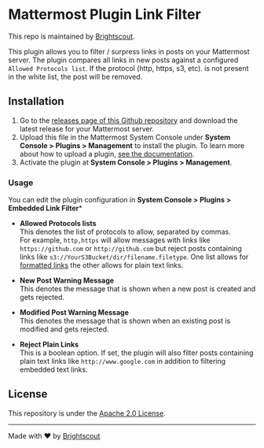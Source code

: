 # Mattermost Plugin Link Filter

This repo is maintained by [Brightscout](http://www.brightscout.com).

This plugin allows you to filter / surpress links in posts on your Mattermost server. The plugin compares all links in new posts against a configured `Allowed Protocols list`. If the protocol (http, https, s3, etc). is not present in the white list, the post will be removed.

## Installation

1. Go to the [releases page of this Github repository](https://github.com/Brightscout/mattermost-plugin-link-filter/releases) and download the latest release for your Mattermost server.
2. Upload this file in the Mattermost System Console under **System Console > Plugins > Management** to install the plugin. To learn more about how to upload a plugin, [see the documentation](https://docs.mattermost.com/administration/plugins.html#plugin-uploads).
3. Activate the plugin at **System Console > Plugins > Management**.


### Usage

You can edit the plugin configuration in **System Console > Plugins > Embedded Link Filter***
* **Allowed Protocols lists**<br>
 This denotes the list of protocols to allow, separated by commas.<br/>
 For example, `http,https` will allow messages with links like `https://github.com` or `http://github.com` but reject posts containing links like `s3://YourS3Bucket/dir/filename.filetype`.
 One list allows for [formatted links](https://docs.mattermost.com/messaging/formatting-text.html#links) the other allows for plain text links.

* **New Post Warning Message**<br>
  This denotes the message that is shown when a new post is created and gets rejected.

* **Modified Post Warning Message**<br>
  This denotes the message that is shown when an existing post is modified and gets rejected.

* **Reject Plain Links**<br>
  This is a boolean option. If set, the plugin will also filter posts containing plain text links like `http://www.google.com` in addition to filtering embedded text links.

## License

This repository is under the [Apache 2.0 License](https://github.com/mattermost/mattermost-plugin-link-filter/blob/main/LICENSE).

---

Made with &#9829; by [Brightscout](http://www.brightscout.com)

